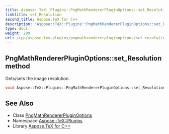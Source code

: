 ```yaml
---
title: Aspose::TeX::Plugins::PngMathRendererPluginOptions::set_Resolution method
linktitle: set_Resolution
second_title: Aspose.TeX for C++
description: 'Aspose::TeX::Plugins::PngMathRendererPluginOptions::set_Resolution method. Gets/sets the image resolution in C++.'
type: docs
weight: 200
url: /cpp/aspose.tex.plugins/pngmathrendererpluginoptions/set_resolution/
---
```

## PngMathRendererPluginOptions::set_Resolution method


Gets/sets the image resolution.

```cpp
void Aspose::TeX::Plugins::PngMathRendererPluginOptions::set_Resolution(int32_t value) override
```

## See Also

* Class [PngMathRendererPluginOptions](../)
* Namespace [Aspose::TeX::Plugins](../../)
* Library [Aspose.TeX for C++](../../../)

